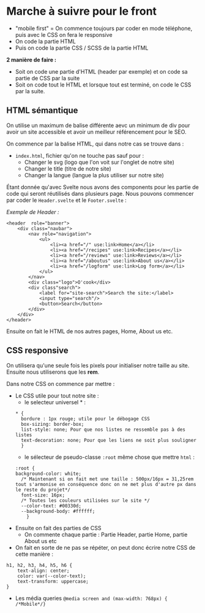 # Marche à suivre pour le front

- "mobile first" = On commence toujours par coder en mode téléphone, puis avec le CSS on fera le responsive
- On code la partie HTML
- Puis on code la partie CSS / SCSS de la partie HTML

**2 manière de faire :** 
- Soit on code une partie d'HTML (header par exemple) et on code sa partie de CSS par la suite
- Soit on code tout le HTML et lorsque tout est terminé, on code le CSS par la suite.

##  HTML sémantique

On utilise un maximum de balise différente aevc un minimum de div pour avoir un site accessible et avoir un meilleur référencement pour le SEO.

On commence par la balise HTML, qui dans notre cas se trouve dans :
- ```index.html```, fichier qu'on ne touche pas sauf pour :
    - Changer le svg (logo que l'on voit sur l'onglet de notre site)
    - Changer le title (titre de notre site)
    - Changer la langue  (langue la plus utiliser sur notre site)

Étant donnée qu'avec Svelte nous avons des components pour les partie de code qui seront réutilisés dans plusieurs page. Nous pouvons commencer par coder le ```Header.svelte``` et le ```Footer.svelte``` : 

*Exemple de Header :*
```
<header  role="banner">
    <div class="navbar">
        <nav role="navigation">
            <ul>
                <li><a href="/" use:link>Home</a></li>
                <li><a href="/recipes" use:link>Recipes</a></li>
                <li><a href="/reviews" use:link>Reviews</a></li>
                <li><a href="/aboutus" use:link>About us</a></li>
                <li><a href="/logform" use:link>Log form</a></li>
            </ul>
        </nav>
        <div class="logo">O'cook</div>
        <div class"search">
            <label for="site-search">Search the site:</label>
            <input type="search"/>
            <button>Search</button>
        </div>
    </div>
</header>
```

Ensuite on fait le HTML de nos autres pages, Home, About us etc.

## CSS responsive

On utilisera qu'une seule fois les pixels pour initialiser notre taille au site. Ensuite nous utiliserons que les **rem**.

Dans notre CSS on commence par mettre :
- Le CSS utile pour tout notre site :
  - le selecteur universel * :
  ```
  * {
    bordure : 1px rouge; utile pour le débogage CSS
    box-sizing: border-box;
    list-style: none; Pour que nos listes ne ressemble pas à des listes
    text-decoration: none; Pour que les liens ne soit plus souligner
    }
  ```
  - le sélecteur de pseudo-classe ```:root``` même chose que mettre ```html``` :
  ```
  :root {
  background-color: white;
	/* Maintenant si on fait met une taille : 500px/16px = 31,25rem tout s'armonise en conséquence donc on ne met plus d'autre px dans le reste du projet*/
	font-size: 16px;
    /* Toutes les couleurs utilisées sur le site */
    --color-text: #00330d;
    --background-body: #ffffff;
      }
  ```
- Ensuite on fait des parties de CSS 
  - On commente chaque partie : Partie Header, partie Home, partie About us etc
- On fait en sorte de ne pas se répéter, on peut donc écrire notre CSS de cette manière :
```
h1, h2, h3, h4, h5, h6 {
    text-align: center;
    color: var(--color-text);
    text-transform: uppercase;
} 
```
- Les média queries
  ```@media screen and (max-width: 768px) { /*Mobile*/} ```
